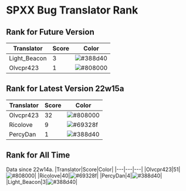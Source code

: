 # SPXX Bug Translator Rank
## Rank for Future Version
|Translator|Score|Color|
|---|---|---|
|Light_Beacon|3|![#388d40](https://via.placeholder.com/15/388d40/000000?text=+)|
|Olvcpr423|1|![#808000](https://via.placeholder.com/15/808000/000000?text=+)|
## Rank for Latest Version 22w15a
|Translator|Score|Color|
|---|---|---|
|Olvcpr423|32|![#808000](https://via.placeholder.com/15/808000/000000?text=+)|
|Ricolove|9|![#69328f](https://via.placeholder.com/15/69328f/000000?text=+)|
|PercyDan|1|![#388d40](https://via.placeholder.com/15/388d40/000000?text=+)|
## Rank for All Time
Data since 22w14a.
|Translator|Score|Color|
|---|---|---|
|Olvcpr423|51|![#808000](https://via.placeholder.com/15/808000/000000?text=+)|
|Ricolove|40|![#69328f](https://via.placeholder.com/15/69328f/000000?text=+)|
|PercyDan|4|![#388d40](https://via.placeholder.com/15/388d40/000000?text=+)|
|Light_Beacon|3|![#388d40](https://via.placeholder.com/15/388d40/000000?text=+)|